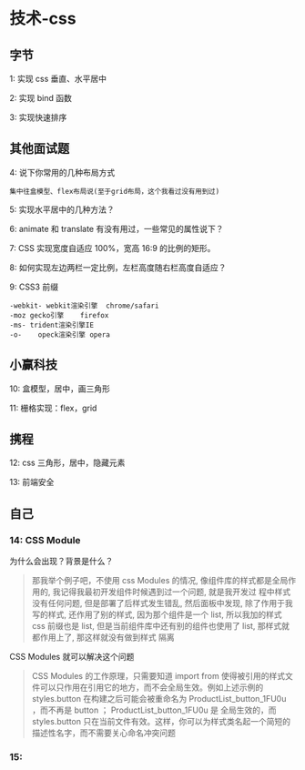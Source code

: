# 技术-css

## 字节

1: 实现 css 垂直、水平居中

2: 实现 bind 函数

3: 实现快速排序

## 其他面试题

4: 说下你常用的几种布局方式

```
集中往盒模型、flex布局说(至于grid布局，这个我看过没有用到过)
```

5: 实现水平居中的几种方法？

6: animate 和 translate 有没有用过，一些常见的属性说下？

7: CSS 实现宽度自适应 100%，宽高 16:9 的比例的矩形。

8: 如何实现左边两栏一定比例，左栏高度随右栏高度自适应？

9: CSS3 前缀

```
-webkit- webkit渲染引擎  chrome/safari
-moz gecko引擎    firefox
-ms- trident渲染引擎IE
-o-    opeck渲染引擎 opera
```

## 小赢科技

10: 盒模型，居中，画三角形

11: 栅格实现：flex，grid

## 携程

12: css 三角形，居中，隐藏元素

13: 前端安全

## 自己

### 14: CSS Module

为什么会出现？背景是什么？

> 那我举个例子吧，不使用 css Modules 的情况, 像组件库的样式都是全局作用的, 我记得我最初开发组件时候遇到过一个问题, 就是我开发过
> 程中样式没有任何问题, 但是部署了后样式发生错乱, 然后面板中发现, 除了作用于我写的样式, 还作用了别的样式, 因为那个组件是一个
> list, 所以我加的样式 css 前缀也是 list, 但是当前组件库中还有别的组件也使用了 list, 那样式就都作用上了, 那这样就没有做到样式
> 隔离

CSS Modules 就可以解决这个问题

> CSS Modules 的工作原理，只需要知道 import from 使得被引用的样式文件可以只作用在引用它的地方，而不会全局生效。例如上述示例的
> styles.button 在构建之后可能会被重命名为 ProductList_button_1FU0u ，而不再是 button ； ProductList_button_1FU0u 是
> 全局生效的，而 styles.button 只在当前文件有效。这样，你可以为样式类名起一个简短的描述性名字，而不需要关心命名冲突问题

### 15:
